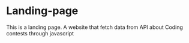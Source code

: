 # Landing-page
This is a landing page. A website that fetch data from API about Coding contests through javascript
